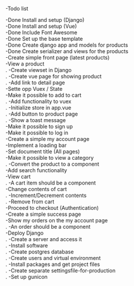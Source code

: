 -Todo list <br />

-Done Install and setup (Django) <br />
-Done Install and setup (Vue) <br />
-Done Include Font Awesome <br />
-Done Set up the base template <br />
-Done Create django app and models for products <br />
-Done Create serializer and views for the products <br />
-Create simple front page (latest products) <br />
-View a product <br />
.    -Create viewset in Django <br /> 
.    -Create vue page for showing product <br />
.    -Add link to detail page <br />
-Sette opp Vuex / State <br />
-Make it possible to add to cart <br /> 
.    -Add functionality to vuex <br />
.    -Initialize store in app.vue <br />
.    -Add button to product page <br />
.    -Show a toast message <br />
-Make it possible to sign up <br />
-Make it possible to log in <br />
-Create a simple my account page <br />
-Implement a loading bar <br />
-Set document title (All pages) <br />
-Make it possible to view a category <br />
.    -Convert the product to a component <br />
-Add search functionality <br />
-View cart <br />
.    -A cart item should be a component <br />
-Change contents of cart <br />
.    -Increment/Decrement contents <br />
.    -Remove from cart <br />
-Proceed to checkout (Authentication) <br />
-Create a simple success page <br />
-Show my orders on the my account page <br />
.    -An order should be a component <br />
-Deploy Django <br />
.    -Create a server and access it <br />
.    -Install software <br />
.    -Create postgres database <br />
.    -Create users and virtual environment <br />
.    -Install packages and get project files <br />
.    -Create separate settingsfile-for-production <br />
.    -Set up gunicon <br />
